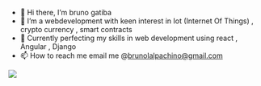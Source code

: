 - 👋 Hi there, I’m bruno gatiba
- 👀 I’m a webdevelopment with keen interest in Iot (Internet Of Things) , crypto currency , smart contracts
- 🌱  Currently perfecting my skills in web development using react , Angular , Django
- 📫 How to reach me email me @brunolalpachino@gmail.com

<!---
ch1n069/ch1n069 is a ✨ special ✨ repository because its `README.md` (this file) appears on your GitHub profile.
You can click the Preview link to take a look at your changes.
--->


<img src="https://github-readme-stats.vercel.app/api?username=ch1n069&&show_icons=true&title_color=ffffff&icon_color=bb2acf&text_color=daf7dc&bg_color=151515">
